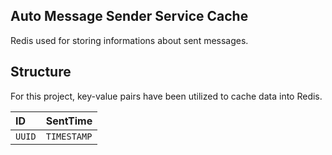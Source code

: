 ## Auto Message Sender Service Cache

Redis used for storing informations about sent messages.

## Structure

For this project, key-value pairs have been utilized to cache data into Redis.

| ID     | SentTime    |
| :----- | :---------- |
| `UUID` | `TIMESTAMP` |





  